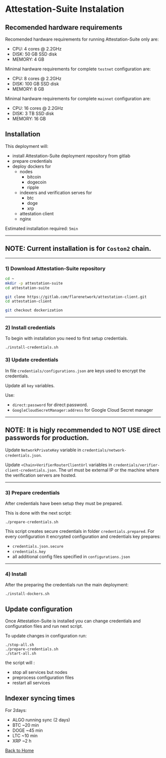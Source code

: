 # Attestation-Suite Instalation

## Recomended hardware requirements

Recomended hardware requirements for running Attestation-Suite only are:
- CPU: 4 cores @ 2.2GHz
- DISK: 50 GB SSD disk
- MEMORY: 4 GB

Minimal hardware requirements for complete `testnet` configuration are:
- CPU: 8 cores @ 2.2GHz
- DISK: 100 GB SSD disk
- MEMORY: 8 GB

Minimal hardware requirements for complete `mainnet` configuration are:
- CPU: 16 cores @ 2.2GHz
- DISK: 3 TB SSD disk
- MEMORY: 16 GB

## Installation

This deployment will:
- install Attestation-Suite deployment repository from gitlab
- prepare credentials
- deploy dockers for 
    - nodes
        - bitcoin
        - dogecoin
        - ripple
    - indexers and verification serves for
        - btc
        - doge
        - xrp
    - attestation client
    - nginx

Estimated installation required: `5min`

---
NOTE: Current installation is for `Coston2` chain.
---

---
### 1) Download Attestation-Suite repository


``` bash
cd ~
mkdir -p attestation-suite
cd attestation-suite

git clone https://gitlab.com/flarenetwork/attestation-client.git
cd attestation-client

git checkout dockerization

```

---
### 2) Install credentials

To begin with installation you need to first setup credentials.
```
./install-credentials.sh
```

### 3) Update credentials 


In file `credentials/configurations.json` are keys used to encrypt the credentials.

Update all `key` variables.

Use:
 - `direct:password` for direct password.
 - `GoogleCloudSecretManager:address` for Google Cloud Secret manager

---
NOTE: It is higly recommended to NOT USE direct passwords for production. 
---


Update `NetworkPrivateKey` variable in `credentials/network-credentials.json`.

Update `<Chain>VerifierRouterClientUrl` variables in `credentials/verifier-client-credentials.json`. The url must be external IP or the machine where the verification servers are hosted. 

---
### 3) Prepare credentials
After credentials have been setup they must be prepared.

This is done with the next script:
```
./prepare-credentials.sh
```

This script creates secure credentials in folder `credentials.prepared`.
For every configuration it encrypted configuration and credentials key prepares:
- `credentials.json.secure`
- `credentials.key`
- all additional config files specified in `configurations.json`

---
### 4) Install
After the preparing the credentials run the main deployment:
```
./install-dockers.sh
```

## Update configuration
Once Attestation-Suite is installed you can change credentials and configuration files and run next script.

To update changes in configuration run:
```
./stop-all.sh
./prepare-credentials.sh
./start-all.sh
```

the script will :
- stop all services but nodes
- preprocess configuration files
- restart all services

## Indexer syncing times

For 2days:

- ALGO running sync (2 days)
- BTC ~20 min
- DOGE ~45 min
- LTC ~10 min
- XRP ~2 h

[Back to Home](./../README.md)
